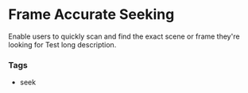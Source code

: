 # Frame Accurate Seeking

Enable users to quickly scan and find the exact scene or frame they're looking for
Test long description.

### Tags

  - seek